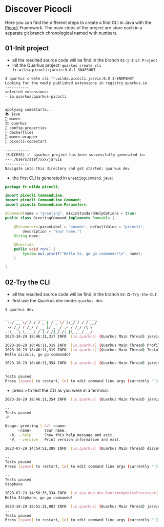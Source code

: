 # Discover Picocli

Here you can find the different steps to create a first CLI in Java with the [Picocli](https://picocli.info/) Framework.
The main steps of the project are store each in a separate git branch chronological named with numbers.

## 01-Init project
 - all the resulted source code will be find in the branch `01-🎉-Init-Project`
 - init the Quarkus project: `quarkus create cli fr.wilda.picocli:jarvis:0.0.1-SNAPSHOT`
```bash
$ quarkus create cli fr.wilda.picocli:jarvis:0.0.1-SNAPSHOT  
Looking for the newly published extensions in registry.quarkus.io
-----------
selected extensions: 
- io.quarkus:quarkus-picocli


applying codestarts...
📚 java
🔨 maven
📦 quarkus
📝 config-properties
🔧 dockerfiles
🔧 maven-wrapper
🚀 picocli-codestart

-----------
[SUCCESS] ✅  quarkus project has been successfully generated in:
--> /Users/stef/xxx/jarvis
-----------
Navigate into this directory and get started: quarkus dev
```
 - the first CLI is generated in `GreetingCommand.java`:
```java
package fr.wilda.picocli;

import picocli.CommandLine;
import picocli.CommandLine.Command;
import picocli.CommandLine.Parameters;

@Command(name = "greeting", mixinStandardHelpOptions = true)
public class GreetingCommand implements Runnable {

    @Parameters(paramLabel = "<name>", defaultValue = "picocli",
        description = "Your name.")
    String name;

    @Override
    public void run() {
        System.out.printf("Hello %s, go go commando!\n", name);
    }

}
```

## 02-Try the CLI

 - all the resulted source code will be find in the branch `02-📺-Try-the-CLI`
 - first use the Quarkus dev mode: `quarkus dev`:
```bash
$ quarkus dev

__  ____  __  _____   ___  __ ____  ______ 
 --/ __ \/ / / / _ | / _ \/ //_/ / / / __/ 
 -/ /_/ / /_/ / __ |/ , _/ ,< / /_/ /\ \   
--\___\_\____/_/ |_/_/|_/_/|_|\____/___/   
2023-10-29 18:46:11,317 INFO  [io.quarkus] (Quarkus Main Thread) jarvis 0.0.1-SNAPSHOT on JVM (powered by Quarkus 3.5.0) started in 0.497s. 

2023-10-29 18:46:11,319 INFO  [io.quarkus] (Quarkus Main Thread) Profile dev activated. Live Coding activated.
2023-10-29 18:46:11,319 INFO  [io.quarkus] (Quarkus Main Thread) Installed features: [cdi, picocli]
Hello picocli, go go commando!

2023-10-29 18:46:11,354 INFO  [io.quarkus] (Quarkus Main Thread) jarvis stopped in 0.002s

--
Tests paused
Press [space] to restart, [e] to edit command line args (currently ''), [r] to resume testing, [o] Toggle test output, [:] for the terminal, [h] for more options>
```
 - press `e` to test the CLI as you were in a terminal:
```bash
2023-10-29 18:46:11,354 INFO  [io.quarkus] (Quarkus Main Thread) jarvis stopped in 0.002s

--
Tests paused
-h

Usage: greeting [-hV] <name>
      <name>      Your name.
  -h, --help      Show this help message and exit.
  -V, --version   Print version information and exit.

2023-07-29 14:54:51,389 INFO  [io.quarkus] (Quarkus Main Thread) discover-picocli stopped in 0.000s

--
Tests paused
Press [space] to restart, [e] to edit command line args (currently ''), [r] to resume testing, [o] Toggle test output, [:] for the terminal, [h] for more options>

--
Tests paused
Stéphane

2023-07-29 14:58:33,334 INFO  [io.qua.dep.dev.RuntimeUpdatesProcessor] (Aesh InputStream Reader) Live reload total time: 0.097s 
Hello Stéphane, go go commando!

2023-10-29 18:51:31,003 INFO  [io.quarkus] (Quarkus Main Thread) jarvis stopped in 0.000s
--
Tests paused
Press [space] to restart, [e] to edit command line args (currently ''), [r] to resume testing, [o] Toggle test output, [:] for the terminal, [h] for more options>
```
